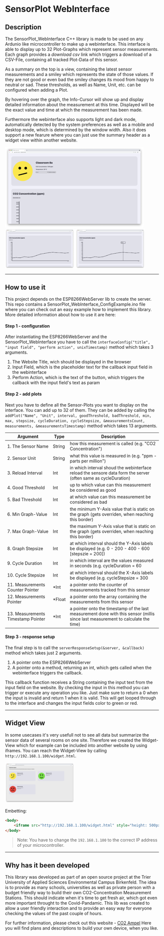 # SensorPlot WebInterface

## Description
The SensorPlot_WebInterface C++ library is made to be used on any Ardunio like microcontroller to make up a webinterface.
This interface is able to display up to 32 Plot-Graphs which represent sensor measurements. Each graph provides a *download csv* link which triggers a download of a CSV-File, containing all tracked Plot-Data of this sensor.

As a summary on the top is a view, containing the latest sensor measurements and a smiley which represents the state of those values. If they are not good or even bad the smiley changes its mood from happy to neutral or sad. These thresholds, as well as Name, Unit, etc. can be configured when adding a Plot.

By hovering over the graph, the Info-Cursor will show up and display detailed information about the measurement at this time. Displayed will be the exact value and time at which the measurement has been made.

Furthermore the webinterface also supports light and dark mode, automatically detected by the system preferences as well as a mobile and desktop mode, which is determined by the window width. Also it does support a new fearure where you can just use the summary header as a widget view within another website.

<img src="/documentation/SPWI_Classroom_Header.png" alt="Summary Header displaying the current state" title="Summary-Header" width="90%">
<img src="/documentation/SPWI_Classroom_CO2.png" alt="Sensor-Graph displaying the data over time" title="Sensor-Graph" width="45%">
<img src="/documentation/SPWI_Classroom_CO2_Cursor.png" alt="Sensor-Graph with Info-Cursor" title="Info-Cursor" width="45%">

---

## How to use it
This project depends on the ESP8266WebServer lib to create the server.
This repo contains a SensorPlot_WebInterface_ConfigExample.ino file where you can check out an easy example how to implement this library.
More detailed information about how to use it are here:


#### Step 1 - configuration
After instantiating the ESP8266WebServer and the SensorPlot_WebInterface you have to call the ``interfaceConfig("title", "input field", "perform action", unixTimestamp)`` method which takes 3 arguments.
1. The Website Title, wich should be displayed in the browser
2. Input Field, which is the placeholder text for the callback input field in the webinterface
3. Perform Action, which is the text of the button, which triggers the callback with the input field's text as param


#### Step 2 - add plots
Next you have to define all the Sensor-Plots you want to display on the interface. You can add up to 32 of them.
They can be added by calling the ``addPlot("Name", "Unit", interval, goodThreshold, badThreshold, min, max, stepsize, cycleDuration, cycleStepsize, &measurementsCount, measurements, &measurementsTimestamp)`` method which takes 13 arguments.

|Argument | Type | Description|
|--|--|---|
|1. The Sensor Name | String | how this measurement is called (e.g. "CO2 Concentration")|
|2. Sensor Unit | String | what this value is measured in (e.g. "ppm - parts per million")|
|3. Reload Interval | Int | in which interval shoud the webinterface reload the sensore data form the server (often same as cycleDuration)|
|4. Good Threshold | Int | up to which value can this measurement be considered as good|
|5. Bad Threshold | Int | at which value can this measurement be considered as bad|
|6. Min Graph-Value | Int | the minimum Y-Axis value that is static on the graph (gets overriden, when reaching this border)|
|7. Max Graph-Value | Int | the maximum Y-Axis value that is static on the graph (gets overriden, when reaching this border)|
|8. Graph Stepsize | Int | at which interval should the Y-Axis labels be displayed (e.g. 0 - 200 - 400 - 600 [stepszie = 200])|
|9. Cycle Duration | Int | in which interval are the values measured in seconds (e.g. cycleDuration = 60 | measurements are 1 minute apart)|
|10. Cycle Stepsize | Int | at which interval should the X-Axis labels be displayed (e.g. cycleStepsize = 300 | the labels are 5 minutes apart)|
|11. Measurements Counter Pointer | *Int | a pointer onto the counter of measurements tracked from this sensor|
|12. Measurements Pointer | *Float | a pointer onto the array containing the measurements from this sensor|
|13. Measurements Timestamp Pointer | *Int | a pointer onto the timestamp of the last measurement done with this sensor (millis since last measurement to calculate the time)|


#### Step 3 - response setup
The final step is to call the ``serverResponseSetup(&server, &callback)`` method which takes just 2 arguments.
1. A pointer onto the ESP8266WebServer
2. A pointer onto a method, returning an int, which gets called when the webinterface triggers the callback.

This callback function receives a String containing the input text from the input field on the website. By checking the input in this method you can trigger or execute any operation you like. Just make sure to return a 0 when the input is invalid and return 1 when it is valid. This will get looped through to the interface and changes the input fields color to green or red.

---

## Widget View
In some usecases it's very usefull not to see all data but summarize the sensor data of several rooms on one site.
Therefore we created the Widget-View which for example can be included into another website by using iframes. You can reach the Widget-View by calling ``http://192.168.1.100/widget.html``.

<img src="/documentation/SPWI_Classroom_Widgets.png" alt="Widget-Views displaying the data of several rooms" title="Widget-Views" width="45%">

Embetting:
``` html
<body>
	<iframe src="http://192.168.1.100/widget.html" style="height: 500px; width: 1200px;" frameborder="0"></iframe>
</body>
```
> Note: You have to change the ``192.168.1.100`` to the correct IP address of your microcontroller.

---

## Why has it been developed
This library was developed as part of an open source project at the Trier University of Applied Sciences Environmental Campus Birkenfeld.
The idea is to provide as many schools, universities as well as private person with a budget friendly way to build their own CO2-Concentration Measurement Stations. This should indicate when it's time to get fresh air, which got even more important throught to the Covid-Pandamic. 
This lib was created to allow a user friendly interaction and to provide an easy way for everyone checking the values of the past couple of hours.

For further information, please check out this website - [CO2 Ampel](http://www.co2ampel.org/)
Here you will find plans and descriptions to build your own device, when you like.

